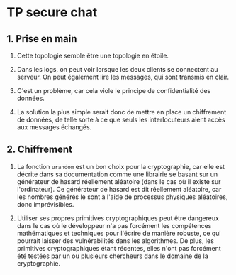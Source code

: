 # TP secure chat

## 1. Prise en main

1. Cette topologie semble être une topologie en étoile.

2. Dans les logs, on peut voir lorsque les deux clients se connectent au serveur. On peut également lire les messages, qui sont transmis en clair.

3. C'est un problème, car cela viole le principe de confidentialité des données. 

4. La solution la plus simple serait donc de mettre en place un chiffrement de données, de telle sorte à ce que seuls les interlocuteurs aient accès aux messages échangés.

## 2. Chiffrement

1. La fonction ```urandom``` est un bon choix pour la cryptographie, car elle est décrite dans sa documentation comme une librairie se basant sur un générateur de hasard réellement aléatoire (dans le cas où il existe sur l'ordinateur). Ce générateur de hasard est dit réellement aléatoire, car les nombres générés le sont à l'aide de processus physiques aléatoires, donc imprévisibles.

2. Utiliser ses propres primitives cryptographiques peut être dangereux dans le cas où le développeur n'a pas forcément les compétences mathématiques et techniques pour l'écrire de manière robuste, ce qui pourrait laisser des vulnérabilités dans les algorithmes. De plus, les primitives cryptographiques étant récentes, elles n'ont pas forcément été testées par un ou plusieurs chercheurs dans le domaine de la cryptographie.